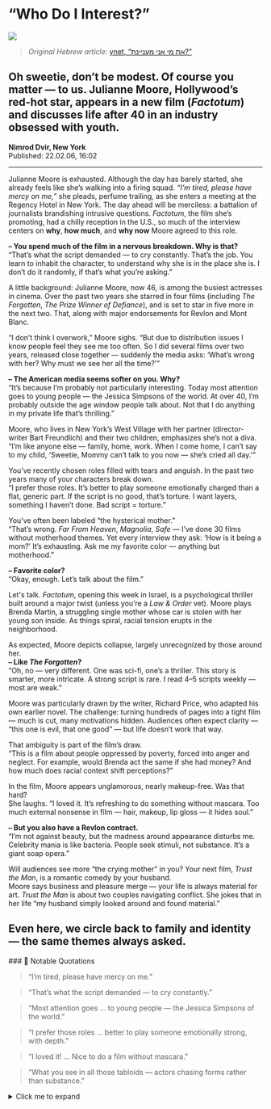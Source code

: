 # “Who Do I Interest?”  


![](moore.png)
> *Original Hebrew article:* [ynet, “את מי אני מעניינת?”](https://www.ynet.co.il/articles/0,7340,L-3219720,00.html)  

## Oh sweetie, don’t be modest. Of course you matter — to us. Julianne Moore, Hollywood’s red-hot star, appears in a new film (*Factotum*) and discusses life after 40 in an industry obsessed with youth.  
**Nimrod Dvir, New York**  
Published: 22.02.06, 16:02  

---

Julianne Moore is exhausted. Although the day has barely started, she already feels like she’s walking into a firing squad. *“I’m tired, please have mercy on me,”* she pleads, perfume trailing, as she enters a meeting at the Regency Hotel in New York. The day ahead will be merciless: a battalion of journalists brandishing intrusive questions. *Factotum*, the film she’s promoting, had a chilly reception in the U.S., so much of the interview centers on **why**, **how much**, and **why now** Moore agreed to this role.

**– You spend much of the film in a nervous breakdown. Why is that?**  
“That’s what the script demanded — to cry constantly. That’s the job. You learn to inhabit the character, to understand why she is in the place she is. I don’t do it randomly, if that’s what you’re asking.”

A little background: Julianne Moore, now 46, is among the busiest actresses in cinema. Over the past two years she starred in four films (including *The Forgotten*, *The Prize Winner of Defiance*), and is set to star in five more in the next two. That, along with major endorsements for Revlon and Mont Blanc.

“I don’t think I overwork,” Moore sighs. “But due to distribution issues I know people feel they see me too often. So I did several films over two years, released close together — suddenly the media asks: ‘What’s wrong with her? Why must we see her all the time?’”

**– The American media seems softer on you. Why?**  
“It’s because I’m probably not particularly interesting. Today most attention goes to young people — the Jessica Simpsons of the world. At over 40, I’m probably outside the age window people talk about. Not that I do anything in my private life that’s thrilling.”

Moore, who lives in New York’s West Village with her partner (director-writer Bart Freundlich) and their two children, emphasizes she’s not a diva. “I’m like anyone else — family, home, work. When I come home, I can’t say to my child, ‘Sweetie, Mommy can’t talk to you now — she’s cried all day.’”

You’ve recently chosen roles filled with tears and anguish. In the past two years many of your characters break down.  
“I prefer those roles. It’s better to play someone emotionally charged than a flat, generic part. If the script is no good, that’s torture. I want layers, something I haven’t done. Bad script = torture.”

You’ve often been labeled “the hysterical mother.”  
“That’s wrong. *Far From Heaven*, *Magnolia*, *Safe* — I’ve done 30 films without motherhood themes. Yet every interview they ask: ‘How is it being a mom?’ It’s exhausting. Ask me my favorite color — anything but motherhood.”

**– Favorite color?**  
“Okay, enough. Let’s talk about the film.”

Let's talk. *Factotum*, opening this week in Israel, is a psychological thriller built around a major twist (unless you’re a *Law & Order* vet). Moore plays Brenda Martin, a struggling single mother whose car is stolen with her young son inside. As things spiral, racial tension erupts in the neighborhood.

As expected, Moore depicts collapse, largely unrecognized by those around her.  
**– Like *The Forgotten*?**  
“Oh, no — very different. One was sci-fi, one’s a thriller. This story is smarter, more intricate. A strong script is rare. I read 4–5 scripts weekly — most are weak.”

Moore was particularly drawn by the writer, Richard Price, who adapted his own earlier novel. The challenge: turning hundreds of pages into a tight film — much is cut, many motivations hidden. Audiences often expect clarity — “this one is evil, that one good” — but life doesn’t work that way.

That ambiguity is part of the film’s draw.  
“This is a film about people oppressed by poverty, forced into anger and neglect. For example, would Brenda act the same if she had money? And how much does racial context shift perceptions?”

In the film, Moore appears unglamorous, nearly makeup-free. Was that hard?  
She laughs. “I loved it. It’s refreshing to do something without mascara. Too much external nonsense in film — hair, makeup, lip gloss — it hides soul.”

**– But you also have a Revlon contract.**  
“I’m not against beauty, but the madness around appearance disturbs me. Celebrity mania is like bacteria. People seek stimuli, not substance. It’s a giant soap opera.”

Will audiences see more “the crying mother” in you? Your next film, *Trust the Man*, is a romantic comedy by your husband.  
Moore says business and pleasure merge — your life is always material for art. *Trust the Man* is about two couples navigating conflict. She jokes that in her life “my husband simply looked around and found material.”

Even here, we circle back to family and identity — the same themes always asked.  
---

<span color red>### 📌 Notable Quotations

> “I’m tired, please have mercy on me.”  

> “That’s what the script demanded — to cry constantly.”  

> “Most attention goes … to young people — the Jessica Simpsons of the world.”  

> “I prefer those roles … better to play someone emotionally strong, with depth.”  

> “I loved it! … Nice to do a film without mascara.”  

> “What you see in all those tabloids — actors chasing forms rather than substance.”  
>
<details>
  <summary>Click me to expand</summary>
  Hidden content goes here 👀
</details>
